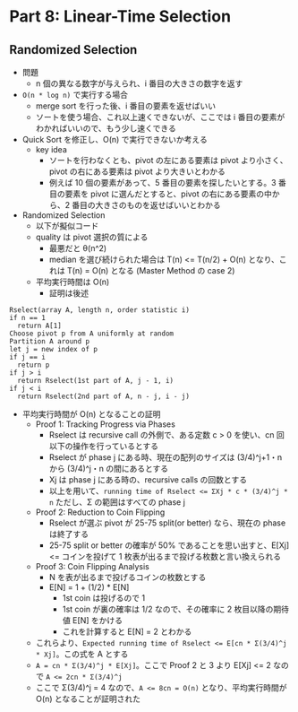 # Part 8: Linear-Time Selection

## Randomized Selection

- 問題
  - n 個の異なる数字が与えられ、i 番目の大きさの数字を返す
- `O(n * log n)` で実行する場合
  - merge sort を行った後、i 番目の要素を返せばいい
  - ソートを使う場合、これ以上速くできないが、ここでは i 番目の要素がわかればいいので、もう少し速くできる
- Quick Sort を修正し、O(n) で実行できないか考える
  - key idea
    - ソートを行わなくとも、pivot の左にある要素は pivot より小さく、pivot の右にある要素は pivot より大きいとわかる
    - 例えば 10 個の要素があって、5 番目の要素を探したいとする。3 番目の要素を pivot に選んだとすると、pivot の右にある要素の中から、2 番目の大きさのものを返せばいいとわかる
- Randomized Selection
  - 以下が擬似コード
  - quality は pivot 選択の質による
    - 最悪だと θ(n^2)
    - median を選び続けられた場合は T(n) <= T(n/2) + O(n) となり、これは T(n) = O(n) となる (Master Method の case 2)
  - 平均実行時間は O(n)
    - 証明は後述

```
Rselect(array A, length n, order statistic i)
if n == 1
  return A[1]
Choose pivot p from A uniformly at random
Partition A around p
let j = new index of p
if j == i
  return p
if j > i
  return Rselect(1st part of A, j - 1, i)
if j < i
  return Rselect(2nd part of A, n - j, i - j)
```

- 平均実行時間が O(n) となることの証明
  - Proof 1: Tracking Progress via Phases
    - Rselect は recursive call の外側で、ある定数 c > 0 を使い、cn 回以下の操作を行っているとする
    - Rselect が phase j にある時、現在の配列のサイズは (3/4)^j+1・n から (3/4)^j・n の間にあるとする
    - Xj は phase j にある時の、recursive calls の回数とする
    - 以上を用いて、`running time of Rselect <= ΣXj * c * (3/4)^j * n` ただし、Σ の範囲はすべての phase j
  - Proof 2: Reduction to Coin Flipping
    - Rselect が選ぶ pivot が 25-75 split(or better) なら、現在の phase は終了する
    - 25-75 split or better の確率が 50% であることを思い出すと、E[Xj] <= コインを投げて 1 枚表が出るまで投げる枚数と言い換えられる
  - Proof 3: Coin Flipping Analysis
    - N を表が出るまで投げるコインの枚数とする
    - E[N] = 1 + (1/2) * E[N]
      - 1st coin は投げるので 1
      - 1st coin が裏の確率は 1/2 なので、その確率に 2 枚目以降の期待値 E[N] をかける
      - これを計算すると E[N] = 2 とわかる
  - これらより、`Expected running time of Rselect <= E[cn * Σ(3/4)^j * Xj]`。この式を A とする
  - `A = cn * Σ(3/4)^j * E[Xj]`。ここで Proof 2 と 3 より E[Xj] <= 2 なので `A <= 2cn * Σ(3/4)^j`
  - ここで Σ(3/4)^j = 4 なので、`A <= 8cn = O(n)` となり、平均実行時間が O(n) となることが証明された
